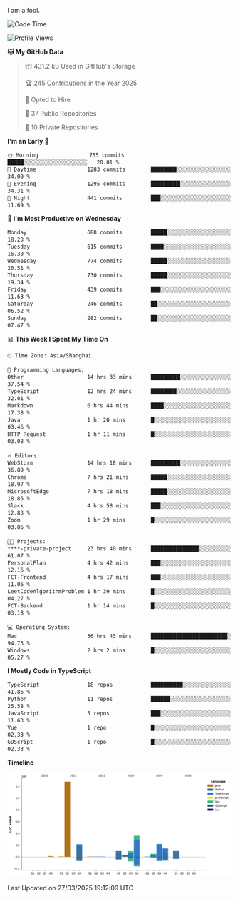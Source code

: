 I am a fool.

<!--START_SECTION:waka-->
![Code Time](http://img.shields.io/badge/Code%20Time-2%2C794%20hrs%2048%20mins-blue)

![Profile Views](http://img.shields.io/badge/Profile%20Views-4-blue)

**🐱 My GitHub Data** 

> 📦 431.2 kB Used in GitHub's Storage 
 > 
> 🏆 245 Contributions in the Year 2025
 > 
> 💼 Opted to Hire
 > 
> 📜 37 Public Repositories 
 > 
> 🔑 10 Private Repositories 
 > 
**I'm an Early 🐤** 

```text
🌞 Morning                755 commits         █████░░░░░░░░░░░░░░░░░░░░   20.01 % 
🌆 Daytime                1283 commits        ████████░░░░░░░░░░░░░░░░░   34.00 % 
🌃 Evening                1295 commits        █████████░░░░░░░░░░░░░░░░   34.31 % 
🌙 Night                  441 commits         ███░░░░░░░░░░░░░░░░░░░░░░   11.69 % 
```
📅 **I'm Most Productive on Wednesday** 

```text
Monday                   688 commits         █████░░░░░░░░░░░░░░░░░░░░   18.23 % 
Tuesday                  615 commits         ████░░░░░░░░░░░░░░░░░░░░░   16.30 % 
Wednesday                774 commits         █████░░░░░░░░░░░░░░░░░░░░   20.51 % 
Thursday                 730 commits         █████░░░░░░░░░░░░░░░░░░░░   19.34 % 
Friday                   439 commits         ███░░░░░░░░░░░░░░░░░░░░░░   11.63 % 
Saturday                 246 commits         ██░░░░░░░░░░░░░░░░░░░░░░░   06.52 % 
Sunday                   282 commits         ██░░░░░░░░░░░░░░░░░░░░░░░   07.47 % 
```


📊 **This Week I Spent My Time On** 

```text
🕑︎ Time Zone: Asia/Shanghai

💬 Programming Languages: 
Other                    14 hrs 33 mins      █████████░░░░░░░░░░░░░░░░   37.54 % 
TypeScript               12 hrs 24 mins      ████████░░░░░░░░░░░░░░░░░   32.01 % 
Markdown                 6 hrs 44 mins       ████░░░░░░░░░░░░░░░░░░░░░   17.38 % 
Java                     1 hr 20 mins        █░░░░░░░░░░░░░░░░░░░░░░░░   03.46 % 
HTTP Request             1 hr 11 mins        █░░░░░░░░░░░░░░░░░░░░░░░░   03.08 % 

🔥 Editors: 
WebStorm                 14 hrs 18 mins      █████████░░░░░░░░░░░░░░░░   36.89 % 
Chrome                   7 hrs 21 mins       █████░░░░░░░░░░░░░░░░░░░░   18.97 % 
MicrosoftEdge            7 hrs 18 mins       █████░░░░░░░░░░░░░░░░░░░░   18.85 % 
Slack                    4 hrs 58 mins       ███░░░░░░░░░░░░░░░░░░░░░░   12.83 % 
Zoom                     1 hr 29 mins        █░░░░░░░░░░░░░░░░░░░░░░░░   03.86 % 

🐱‍💻 Projects: 
****-private-project     23 hrs 40 mins      ███████████████░░░░░░░░░░   61.07 % 
PersonalPlan             4 hrs 42 mins       ███░░░░░░░░░░░░░░░░░░░░░░   12.16 % 
FCT-Frontend             4 hrs 17 mins       ███░░░░░░░░░░░░░░░░░░░░░░   11.06 % 
LeetCodeAlgorithmProblem 1 hr 39 mins        █░░░░░░░░░░░░░░░░░░░░░░░░   04.27 % 
FCT-Backend              1 hr 14 mins        █░░░░░░░░░░░░░░░░░░░░░░░░   03.18 % 

💻 Operating System: 
Mac                      36 hrs 43 mins      ████████████████████████░   94.73 % 
Windows                  2 hrs 2 mins        █░░░░░░░░░░░░░░░░░░░░░░░░   05.27 % 
```

**I Mostly Code in TypeScript** 

```text
TypeScript               18 repos            ██████████░░░░░░░░░░░░░░░   41.86 % 
Python                   11 repos            ██████░░░░░░░░░░░░░░░░░░░   25.58 % 
JavaScript               5 repos             ███░░░░░░░░░░░░░░░░░░░░░░   11.63 % 
Vue                      1 repo              █░░░░░░░░░░░░░░░░░░░░░░░░   02.33 % 
GDScript                 1 repo              █░░░░░░░░░░░░░░░░░░░░░░░░   02.33 % 
```



**Timeline**

![Lines of Code chart](https://raw.githubusercontent.com/VeejaLiu/VeejaLiu/master/assets/bar_graph.png)


 Last Updated on 27/03/2025 19:12:09 UTC
<!--END_SECTION:waka-->

